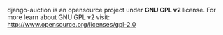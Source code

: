 django-auction is an opensource project under **GNU GPL v2** license.
For more learn about GNU GPL v2 visit:
http://www.opensource.org/licenses/gpl-2.0